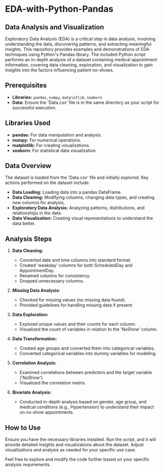 # EDA-with-Python-Pandas

## Data Analysis and Visualization

Exploratory Data Analysis (EDA) is a critical step in data analysis, involving understanding the data, discovering patterns, and extracting meaningful insights. This repository provides examples and demonstrations of EDA techniques using Python's Pandas library. The included Python script performs an in-depth analysis of a dataset containing medical appointment information, covering data cleaning, exploration, and visualization to gain insights into the factors influencing patient no-shows.

## Prerequisites

- **Libraries:** `pandas`, `numpy`, `matplotlib`, `seaborn`
- **Data:** Ensure the 'Data.csv' file is in the same directory as your script for successful execution.

## Libraries Used

- **pandas:** For data manipulation and analysis.
- **numpy:** For numerical operations.
- **matplotlib:** For creating visualizations.
- **seaborn:** For statistical data visualization.

## Data Overview

The dataset is loaded from the 'Data.csv' file and initially explored. Key actions performed on the dataset include:

- **Data Loading:** Loading data into a pandas DataFrame.
- **Data Cleaning:** Modifying columns, changing data types, and creating new columns for analysis.
- **Exploratory Data Analysis:** Analyzing patterns, distributions, and relationships in the data.
- **Data Visualization:** Creating visual representations to understand the data better.

## Analysis Steps

1. **Data Cleaning:**
    - Converted date and time columns into standard format.
    - Created 'weekday' columns for both ScheduledDay and AppointmentDay.
    - Renamed columns for consistency.
    - Dropped unnecessary columns.

2. **Missing Data Analysis:**
    - Checked for missing values (no missing data found).
    - Provided guidelines for handling missing data if present.

3. **Data Exploration:**
    - Explored unique values and their counts for each column.
    - Visualized the count of variables in relation to the 'NoShow' column.

4. **Data Transformation:**
    - Created age groups and converted them into categorical variables.
    - Converted categorical variables into dummy variables for modeling.

5. **Correlation Analysis:**
    - Examined correlations between predictors and the target variable ('NoShow').
    - Visualized the correlation matrix.

6. **Bivariate Analysis:**
    - Conducted in-depth analysis based on gender, age group, and medical conditions (e.g., Hypertension) to understand their impact on no-show appointments.

## How to Use

Ensure you have the necessary libraries installed. Run the script, and it will provide detailed insights and visualizations about the dataset. Adjust visualizations and analysis as needed for your specific use case.

Feel free to explore and modify the code further based on your specific analysis requirements.
